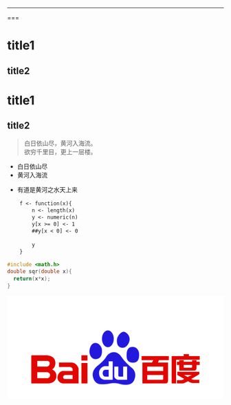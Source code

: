 ***
===

# title1
## title2

title1
===
title2
-
>白日依山尽，黄河入海流。<br>
>欲穷千里目，更上一层楼。
  * 白日依山尽
  * 黄河入海流
  + 有道是黄河之水天上来

```
    f <- function(x){
        n <- length(x)
        y <- numeric(n)
        y[x >= 0] <- 1
        ##y[x < 0] <- 0
        
        y
    }
``` 
~~~{.cpp .numberLines startFrom=101}
#include <math.h>
double sqr(double x){
  return(x*x);
}
~~~

![](./bd_logo.png)
